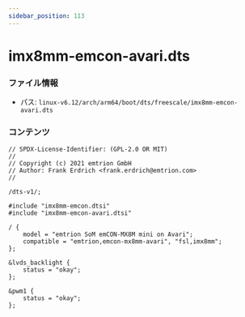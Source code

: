 ```yaml
---
sidebar_position: 113
---
```

# imx8mm-emcon-avari.dts

### ファイル情報

- パス: `linux-v6.12/arch/arm64/boot/dts/freescale/imx8mm-emcon-avari.dts`

### コンテンツ

```dts
// SPDX-License-Identifier: (GPL-2.0 OR MIT)
//
// Copyright (c) 2021 emtrion GmbH
// Author: Frank Erdrich <frank.erdrich@emtrion.com>
//

/dts-v1/;

#include "imx8mm-emcon.dtsi"
#include "imx8mm-emcon-avari.dtsi"

/ {
	model = "emtrion SoM emCON-MX8M mini on Avari";
	compatible = "emtrion,emcon-mx8mm-avari", "fsl,imx8mm";
};

&lvds_backlight {
	status = "okay";
};

&pwm1 {
	status = "okay";
};

```
